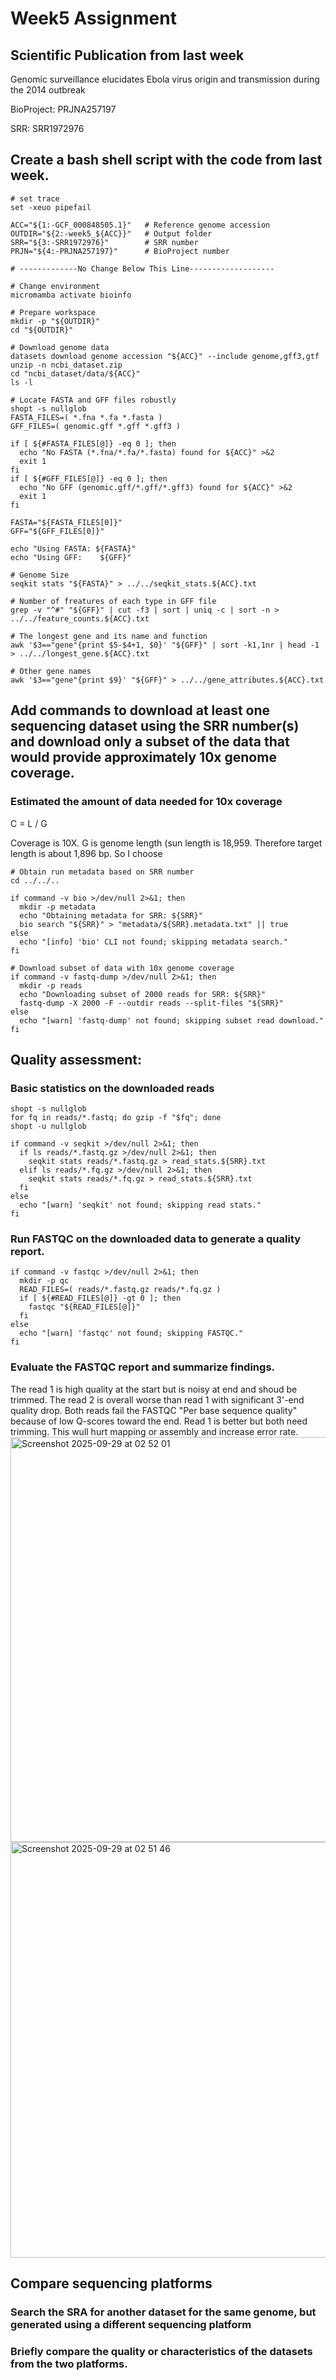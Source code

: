 # Week5 Assignment
## Scientific Publication from last week
Genomic surveillance elucidates Ebola virus origin and transmission during the 2014 outbreak

BioProject: PRJNA257197

SRR: SRR1972976	
## Create a bash shell script with the code from last week.
```
# set trace
set -xeuo pipefail

ACC="${1:-GCF_000848505.1}"   # Reference genome accession
OUTDIR="${2:-week5_${ACC}}"   # Output folder
SRR="${3:-SRR1972976}"        # SRR number
PRJN="${4:-PRJNA257197}"      # BioProject number

# -------------No Change Below This Line-------------------

# Change environment 
micromamba activate bioinfo

# Prepare workspace
mkdir -p "${OUTDIR}"
cd "${OUTDIR}"

# Download genome data
datasets download genome accession "${ACC}" --include genome,gff3,gtf
unzip -n ncbi_dataset.zip
cd "ncbi_dataset/data/${ACC}"
ls -l

# Locate FASTA and GFF files robustly
shopt -s nullglob
FASTA_FILES=( *.fna *.fa *.fasta )
GFF_FILES=( genomic.gff *.gff *.gff3 )

if [ ${#FASTA_FILES[@]} -eq 0 ]; then
  echo "No FASTA (*.fna/*.fa/*.fasta) found for ${ACC}" >&2
  exit 1
fi
if [ ${#GFF_FILES[@]} -eq 0 ]; then
  echo "No GFF (genomic.gff/*.gff/*.gff3) found for ${ACC}" >&2
  exit 1
fi

FASTA="${FASTA_FILES[0]}"
GFF="${GFF_FILES[0]}"

echo "Using FASTA: ${FASTA}"
echo "Using GFF:    ${GFF}"

# Genome Size
seqkit stats "${FASTA}" > ../../seqkit_stats.${ACC}.txt

# Number of freatures of each type in GFF file
grep -v "^#" "${GFF}" | cut -f3 | sort | uniq -c | sort -n > ../../feature_counts.${ACC}.txt

# The longest gene and its name and function
awk '$3=="gene"{print $5-$4+1, $0}' "${GFF}" | sort -k1,1nr | head -1 > ../../longest_gene.${ACC}.txt

# Other gene names
awk '$3=="gene"{print $9}' "${GFF}" > ../../gene_attributes.${ACC}.txt
```
## Add commands to download at least one sequencing dataset using the SRR number(s) and download only a subset of the data that would provide approximately 10x genome coverage.
### Estimated the amount of data needed for 10x coverage
C = L / G

Coverage is 10X. G is genome length (sun length is 18,959. Therefore target length is about 1,896 bp. So I choose 
```
# Obtain run metadata based on SRR number
cd ../../..

if command -v bio >/dev/null 2>&1; then
  mkdir -p metadata
  echo "Obtaining metadata for SRR: ${SRR}"
  bio search "${SRR}" > "metadata/${SRR}.metadata.txt" || true
else
  echo "[info] 'bio' CLI not found; skipping metadata search."
fi

# Download subset of data with 10x genome coverage
if command -v fastq-dump >/dev/null 2>&1; then
  mkdir -p reads
  echo "Downloading subset of 2000 reads for SRR: ${SRR}"
  fastq-dump -X 2000 -F --outdir reads --split-files "${SRR}"
else
  echo "[warn] 'fastq-dump' not found; skipping subset read download."
fi
```
## Quality assessment:
### Basic statistics on the downloaded reads
```
shopt -s nullglob
for fq in reads/*.fastq; do gzip -f "$fq"; done
shopt -u nullglob

if command -v seqkit >/dev/null 2>&1; then
  if ls reads/*.fastq.gz >/dev/null 2>&1; then
    seqkit stats reads/*.fastq.gz > read_stats.${SRR}.txt
  elif ls reads/*.fq.gz >/dev/null 2>&1; then
    seqkit stats reads/*.fq.gz > read_stats.${SRR}.txt
  fi
else
  echo "[warn] 'seqkit' not found; skipping read stats."
fi
```
### Run FASTQC on the downloaded data to generate a quality report.
```
if command -v fastqc >/dev/null 2>&1; then
  mkdir -p qc
  READ_FILES=( reads/*.fastq.gz reads/*.fq.gz )
  if [ ${#READ_FILES[@]} -gt 0 ]; then
    fastqc "${READ_FILES[@]}"
  fi
else
  echo "[warn] 'fastqc' not found; skipping FASTQC."
fi
```
### Evaluate the FASTQC report and summarize findings.
The read 1 is high quality at the start but is noisy at end and shoud be trimmed. The read 2 is overall worse than read 1 with significant 3'-end quality drop. Both reads fail the FASTQC "Per base sequence quality" because of low Q-scores toward the end. Read 1 is better but both need trimming. This wull hurt mapping or assembly and increase error rate.
<img width="1005" height="648" alt="Screenshot 2025-09-29 at 02 52 01" src="https://github.com/user-attachments/assets/2d5b714e-acfc-40d5-99a7-5175c55b8675" />
<img width="1017" height="665" alt="Screenshot 2025-09-29 at 02 51 46" src="https://github.com/user-attachments/assets/65ae0bbd-f7af-4b5e-ab24-5f712510e17b" />

## Compare sequencing platforms
### Search the SRA for another dataset for the same genome, but generated using a different sequencing platform
### Briefly compare the quality or characteristics of the datasets from the two platforms.


